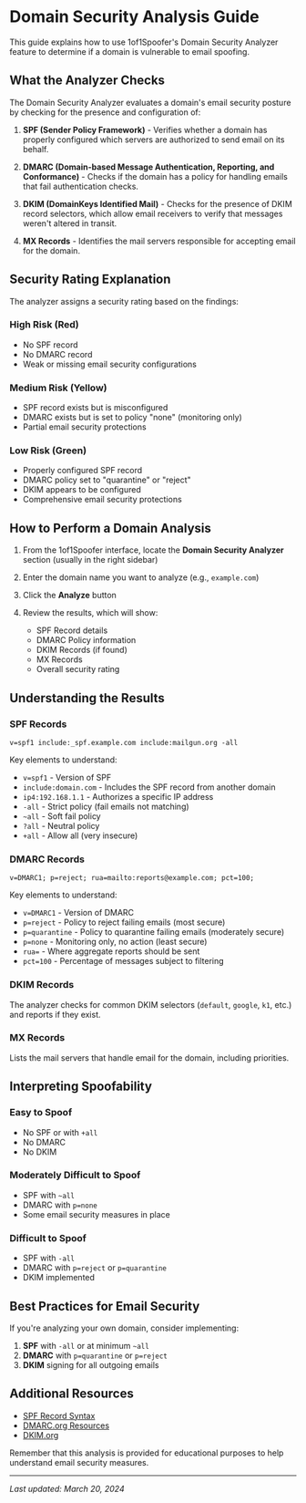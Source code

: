 # Domain Security Analysis Guide

This guide explains how to use 1of1Spoofer's Domain Security Analyzer feature to determine if a domain is vulnerable to email spoofing.

## What the Analyzer Checks

The Domain Security Analyzer evaluates a domain's email security posture by checking for the presence and configuration of:

1. **SPF (Sender Policy Framework)** - Verifies whether a domain has properly configured which servers are authorized to send email on its behalf.

2. **DMARC (Domain-based Message Authentication, Reporting, and Conformance)** - Checks if the domain has a policy for handling emails that fail authentication checks.

3. **DKIM (DomainKeys Identified Mail)** - Checks for the presence of DKIM record selectors, which allow email receivers to verify that messages weren't altered in transit.

4. **MX Records** - Identifies the mail servers responsible for accepting email for the domain.

## Security Rating Explanation

The analyzer assigns a security rating based on the findings:

### High Risk (Red)

- No SPF record
- No DMARC record
- Weak or missing email security configurations

### Medium Risk (Yellow)

- SPF record exists but is misconfigured
- DMARC exists but is set to policy "none" (monitoring only)
- Partial email security protections

### Low Risk (Green)

- Properly configured SPF record
- DMARC policy set to "quarantine" or "reject"
- DKIM appears to be configured
- Comprehensive email security protections

## How to Perform a Domain Analysis

1. From the 1of1Spoofer interface, locate the **Domain Security Analyzer** section (usually in the right sidebar)

2. Enter the domain name you want to analyze (e.g., `example.com`)

3. Click the **Analyze** button

4. Review the results, which will show:
   - SPF Record details
   - DMARC Policy information
   - DKIM Records (if found)
   - MX Records
   - Overall security rating

## Understanding the Results

### SPF Records

```
v=spf1 include:_spf.example.com include:mailgun.org -all
```

Key elements to understand:

- `v=spf1` - Version of SPF
- `include:domain.com` - Includes the SPF record from another domain
- `ip4:192.168.1.1` - Authorizes a specific IP address
- `-all` - Strict policy (fail emails not matching)
- `~all` - Soft fail policy
- `?all` - Neutral policy
- `+all` - Allow all (very insecure)

### DMARC Records

```
v=DMARC1; p=reject; rua=mailto:reports@example.com; pct=100;
```

Key elements to understand:

- `v=DMARC1` - Version of DMARC
- `p=reject` - Policy to reject failing emails (most secure)
- `p=quarantine` - Policy to quarantine failing emails (moderately secure)
- `p=none` - Monitoring only, no action (least secure)
- `rua=` - Where aggregate reports should be sent
- `pct=100` - Percentage of messages subject to filtering

### DKIM Records

The analyzer checks for common DKIM selectors (`default`, `google`, `k1`, etc.) and reports if they exist.

### MX Records

Lists the mail servers that handle email for the domain, including priorities.

## Interpreting Spoofability

### Easy to Spoof

- No SPF or with `+all`
- No DMARC
- No DKIM

### Moderately Difficult to Spoof

- SPF with `~all`
- DMARC with `p=none`
- Some email security measures in place

### Difficult to Spoof

- SPF with `-all`
- DMARC with `p=reject` or `p=quarantine`
- DKIM implemented

## Best Practices for Email Security

If you're analyzing your own domain, consider implementing:

1. **SPF** with `-all` or at minimum `~all`
2. **DMARC** with `p=quarantine` or `p=reject`
3. **DKIM** signing for all outgoing emails

## Additional Resources

- [SPF Record Syntax](https://dmarcian.com/spf-syntax-table/)
- [DMARC.org Resources](https://dmarc.org/resources/)
- [DKIM.org](https://dkim.org/)

Remember that this analysis is provided for educational purposes to help understand email security measures.

---

_Last updated: March 20, 2024_

